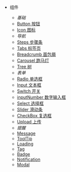 * 组件

    * *基础*
    * [Button 按钮](src/basic/button)
    * [Icon 图标](src/basic/icon)
    * *导航*
    * [Steps 步骤条](src/navigation/steps)
    * [Tabs 标签页](src/navigation/tabs)
    * [Breadcrumb 面包屑](src/navigation/breadcrumb)
    * [Carousel 跑马灯](src/navigation/carousel)
    * [Tree 树](src/navigation/tree)
    * *表单*
    * [Radio 单选框](src/form/radio)
    * [Input 文本框](src/form/Input)
    * [Switch 开关](src/form/Switch)
    * [inputNumber 数字输入框](src/form/inputNumber)
    * [Select 选择框](src/form/Select)
    * [Slider 滑动条](src/form/Slider)
    * [CheckBox 复选框](src/form/CheckBox)
    * [Upload 上传](src/form/Upload)
    * *提醒*
    * [Message](src/form/Message)
    * [ToolTip](src/form/ToolTip)
    * [Loading](src/form/Loading)
    * [Tag](src/form/Tag)
    * [Badge](src/form/Badge)
    * [Notification](src/form/Notification)
    * [Modal](src/form/Modal)